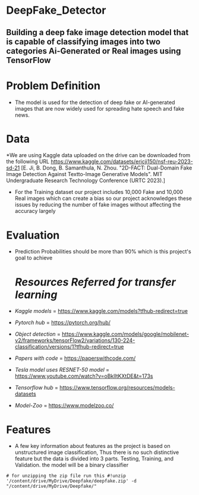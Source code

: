 # DeepFake_Detector

## Building a deep fake image detection model that is capable of classifying images into two categories Ai-Generated or Real images using TensorFlow

# Problem Definition
* The model is used for the detection of deep fake or AI-generated images that 
  are now widely used for spreading hate speech and fake news.

# Data
*We are using Kaggle data  uploaded on the drive can be downloaded from the following URL
https://www.kaggle.com/datasets/ericji150/nsf-reu-2023-sd-21
[E. Ji, B. Dong, B. Samanthula, N. Zhou. "2D-FACT: Dual-Domain Fake Image Detection Against Textto-Image Generative Models". MIT Undergraduate Research Technology Conference (URTC 2023).]

* For the Training dataset our project includes 10,000 Fake and 10,000 Real images which can create a bias so our project acknowledges these issues by reducing the number of fake images without affecting the accuracy largely


# Evaluation

* Prediction Probabilities should be more than 90% which is this project's goal to achieve

  # *Resources Referred for transfer learning*
* *Kaggle models* = https://www.kaggle.com/models?tfhub-redirect=true
* *Pytorch hub* = https://pytorch.org/hub/
* *Object detection* = https://www.kaggle.com/models/google/mobilenet-v2/frameworks/tensorFlow2/variations/130-224-classification/versions/1?tfhub-redirect=true
* *Papers with code* = https://paperswithcode.com/
* *Tesla model uses RESNET-50 model* = https://www.youtube.com/watch?v=oBklltKXtDE&t=173s
* *Tensorflow hub* = https://www.tensorflow.org/resources/models-datasets
* *Model-Zoo* = https://www.modelzoo.co/  

# Features

* A few key information about features as the project is based on unstructured image classification, Thus there is no such distinctive feature but the data is divided into 3 parts. Testing, Training, and Validation. the model will be a binary classifier

``# for unzipping the zip file run this
#!unzip '/content/drive/MyDrive/Deepfake/deepfake.zip' -d "/content/drive/MyDrive/Deepfake/"``

